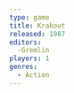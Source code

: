 ```yaml
---
type: game
title: Krakout
released: 1987
editors: 
  -Gremlin
players: 1
genres:
  - Action
---
```

